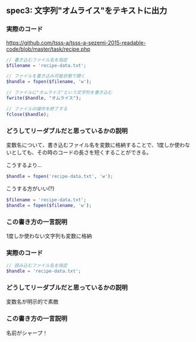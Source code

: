 ## spec3: 文字列"オムライス"をテキストに出力

### 実際のコード

https://github.com/tsss-a/tsss-a-sezemi-2015-readable-code/blob/master/task/recipe.php


```php
// 書き込むファイル名を指定
$filename = 'recipe-data.txt';

// ファイルを書き込み可能状態で開く
$handle = fopen($filename, 'w');

// ファイルに"オムライス"という文字列を書き込む
fwrite($handle, "オムライス");

// ファイルの操作を終了する
fclose($handle);
```

### どうしてリーダブルだと思っているかの説明

変数名について、書き込むファイル名を変数に格納することで、1度しか使わないとしても、その時のコードの長さを短くすることができる。

こうするより…

```php
$handle = fopen('recipe-data.txt', 'w');
```

こうする方がいい(?)

```php
$filename = 'recipe-data.txt';
$handle = fopen($filename, 'w');
```

### この書き方の一言説明

1度しか使わない文字列も変数に格納

### 実際のコード

```php
// 読み込むファイル名を指定
$handle = 'recipe-data.txt';
```

### どうしてリーダブルだと思っているかの説明
変数名が明示的で素敵

### この書き方の一言説明
名前がシャープ！


